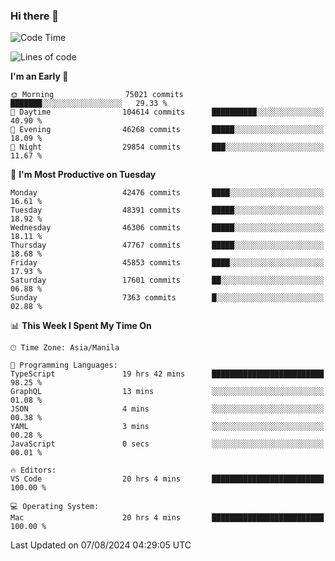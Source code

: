 ### Hi there 👋

<!--START_SECTION:waka-->
![Code Time](http://img.shields.io/badge/Code%20Time-5%2C432%20hrs%2057%20mins-blue)

![Lines of code](https://img.shields.io/badge/From%20Hello%20World%20I%27ve%20Written-116.2%20million%20lines%20of%20code-blue)

**I'm an Early 🐤** 

```text
🌞 Morning                75021 commits       ███████░░░░░░░░░░░░░░░░░░   29.33 % 
🌆 Daytime                104614 commits      ██████████░░░░░░░░░░░░░░░   40.90 % 
🌃 Evening                46268 commits       █████░░░░░░░░░░░░░░░░░░░░   18.09 % 
🌙 Night                  29854 commits       ███░░░░░░░░░░░░░░░░░░░░░░   11.67 % 
```
📅 **I'm Most Productive on Tuesday** 

```text
Monday                   42476 commits       ████░░░░░░░░░░░░░░░░░░░░░   16.61 % 
Tuesday                  48391 commits       █████░░░░░░░░░░░░░░░░░░░░   18.92 % 
Wednesday                46306 commits       █████░░░░░░░░░░░░░░░░░░░░   18.11 % 
Thursday                 47767 commits       █████░░░░░░░░░░░░░░░░░░░░   18.68 % 
Friday                   45853 commits       ████░░░░░░░░░░░░░░░░░░░░░   17.93 % 
Saturday                 17601 commits       ██░░░░░░░░░░░░░░░░░░░░░░░   06.88 % 
Sunday                   7363 commits        █░░░░░░░░░░░░░░░░░░░░░░░░   02.88 % 
```


📊 **This Week I Spent My Time On** 

```text
🕑︎ Time Zone: Asia/Manila

💬 Programming Languages: 
TypeScript               19 hrs 42 mins      █████████████████████████   98.25 % 
GraphQL                  13 mins             ░░░░░░░░░░░░░░░░░░░░░░░░░   01.08 % 
JSON                     4 mins              ░░░░░░░░░░░░░░░░░░░░░░░░░   00.38 % 
YAML                     3 mins              ░░░░░░░░░░░░░░░░░░░░░░░░░   00.28 % 
JavaScript               0 secs              ░░░░░░░░░░░░░░░░░░░░░░░░░   00.01 % 

🔥 Editors: 
VS Code                  20 hrs 4 mins       █████████████████████████   100.00 % 

💻 Operating System: 
Mac                      20 hrs 4 mins       █████████████████████████   100.00 % 
```


 Last Updated on 07/08/2024 04:29:05 UTC
<!--END_SECTION:waka-->


<!--
**rad182/rad182** is a ✨ _special_ ✨ repository because its `README.md` (this file) appears on your GitHub profile.

Here are some ideas to get you started:

- 🔭 I’m currently working on ...
- 🌱 I’m currently learning ...
- 👯 I’m looking to collaborate on ...
- 🤔 I’m looking for help with ...
- 💬 Ask me about ...
- 📫 How to reach me: ...
- 😄 Pronouns: ...
- ⚡ Fun fact: ...
-->
